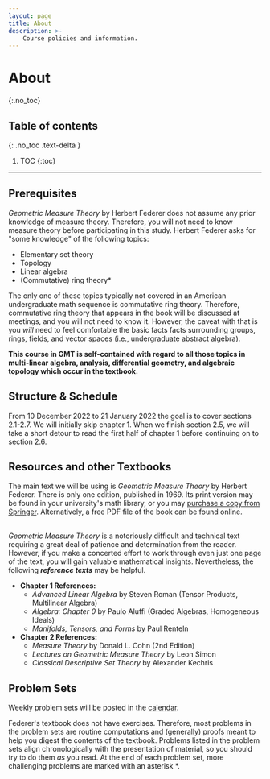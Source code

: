 ```yaml
---
layout: page
title: About
description: >-
    Course policies and information.
---
```


# About
{:.no_toc}

## Table of contents
{: .no_toc .text-delta }

1. TOC
{:toc}

---

## Prerequisites

*Geometric Measure Theory* by Herbert Federer does not assume any prior knowledge of measure theory. Therefore, you will not need to know measure theory before participating in this study. Herbert Federer asks for "some knowledge" of the following topics:

- Elementary set theory
- Topology
- Linear algebra
- (Commutative) ring theory*

The only one of these topics typically not covered in an American undergraduate math sequence is commutative ring theory. Therefore, commutative ring theory that appears in the book will be discussed at meetings, and you will not need to know it. However, the caveat with that is you *will* need to feel comfortable the basic facts facts surrounding groups, rings, fields, and vector spaces (i.e., undergraduate abstract algebra).  

**This course in GMT is self-contained with regard to all those topics in multi-linear algebra, analysis, differential geometry, and algebraic topology which occur in the textbook.**

## Structure & Schedule
From 10 December 2022 to 21 January 2022 the goal is to cover sections 2.1-2.7. We will initially skip chapter 1. When we finish section 2.5, we will take a short detour to read the first half of chapter 1 before continuing on to section 2.6. 


## Resources and other Textbooks

The main text we will be using is _Geometric Measure Theory_ by Herbert Federer. There is only one edition, published in 1969. Its print version may be found in your university's math library, or you may [purchase a copy from Springer](https://link.springer.com/book/10.1007/978-3-642-62010-2). Alternatively, a free PDF file of the book can be found online.

\
_Geometric Measure Theory_ is a notoriously difficult and technical text requiring a great deal of patience and determination from the reader. However, if you make a concerted effort to work through even just one page of the text, you will gain valuable mathematical insights. Nevertheless, the following **_reference texts_** may be helpful.

- **Chapter 1 References:**
  - _Advanced Linear Algebra_ by Steven Roman (Tensor Products, Multilinear Algebra)
  - _Algebra: Chapter 0_ by Paulo Aluffi (Graded Algebras, Homogeneous Ideals)
  - _Manifolds, Tensors, and Forms_ by Paul Renteln
- **Chapter 2 References:**
  - _Measure Theory_ by Donald L. Cohn (2nd Edition)
  - _Lectures on Geometric Measure Theory_ by Leon Simon
  - _Classical Descriptive Set Theory_  by Alexander Kechris

## Problem Sets

Weekly problem sets will be posted in the [calendar](calendar.md). 

Federer's textbook does not have exercises. Therefore, most problems in the problem sets are routine computations and (generally) proofs meant to help you digest the contents of the textbook. 
Problems listed in the problem sets align chronologically with the presentation of material, so you should try to do them _as_ you read. At the end of each problem set, more challenging problems are marked with 
an asterisk *.